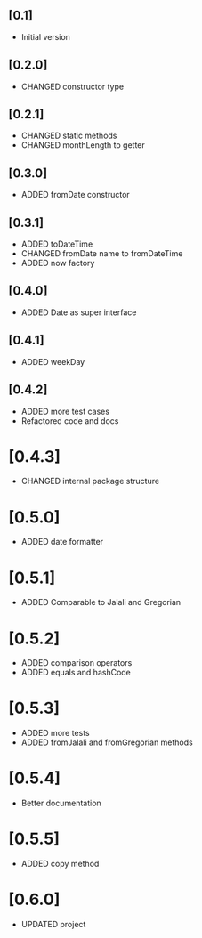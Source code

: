 ## [0.1]

- Initial version

## [0.2.0]

- CHANGED constructor type

## [0.2.1]

- CHANGED static methods
- CHANGED monthLength to getter

## [0.3.0]

- ADDED fromDate constructor

## [0.3.1]

- ADDED toDateTime
- CHANGED fromDate name to fromDateTime
- ADDED now factory

## [0.4.0]

- ADDED Date as super interface

## [0.4.1]

- ADDED weekDay

## [0.4.2]

- ADDED more test cases
- Refactored code and docs

# [0.4.3]

- CHANGED internal package structure

# [0.5.0]

- ADDED date formatter

# [0.5.1]

- ADDED Comparable to Jalali and Gregorian

# [0.5.2]

- ADDED comparison operators
- ADDED equals and hashCode

# [0.5.3]

- ADDED more tests
- ADDED fromJalali and fromGregorian methods

# [0.5.4]

- Better documentation

# [0.5.5]

- ADDED copy method

# [0.6.0]

- UPDATED project